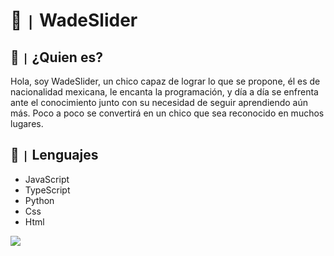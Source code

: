 # 🦆 `|` WadeSlider

## 🤔 `|` ¿Quien es?

Hola, soy WadeSlider, un chico capaz de lograr lo que se propone, él es de nacionalidad mexicana, le encanta la programación, y día a día se enfrenta ante el conocimiento junto con su necesidad de seguir aprendiendo aún más. Poco a poco se convertirá en un chico que sea reconocido en muchos lugares.

## 🧠 `|` Lenguajes

- JavaScript
- TypeScript
- Python
- Css
- Html

[<img src="https://img.shields.io/badge/Discord-5865F2?style=for-the-badge&logo=discord&logoColor=white">](https://discord.gg/JN8W6qfT6U)

